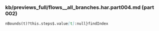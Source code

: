 ### kb/previews_full/flows__all_branches.har.part004.md (part 002)

```md
nBounds(t)?this.steps$.value[t]:null}findIndex
```

```
